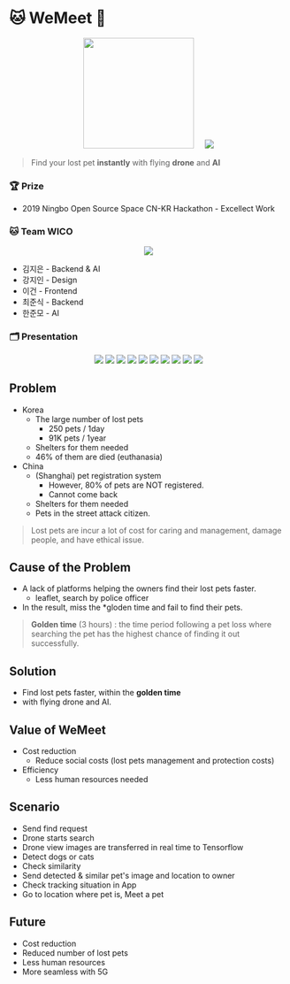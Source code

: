 # 🐱 WeMeet 🐶

<div align="center">
<img width="200" style="margin-right: 1rem" src="./contents/Logo.png"/>
<img src="./contents/img.png">
</div>

> Find your lost pet **instantly** with flying **drone** and **AI**

### 🏆 Prize

- 2019 Ningbo Open Source Space CN-KR Hackathon - Excellect Work

### 🐱 Team **WICO**

<div align="center">
<img src="./contents/team.jpg">
</div>

- 김지은 - Backend & AI
- 강지인 - Design
- 이건 - Frontend
- 최준식 - Backend
- 한준모 - AI

### 🗂 Presentation

<div align="center">
<img src="./contents/presentation/WeMeet Presentation-01.jpg">
<img src="./contents/presentation/WeMeet Presentation-02.jpg">
<img src="./contents/presentation/WeMeet Presentation-03.jpg">
<img src="./contents/presentation/WeMeet Presentation-04.jpg">
<img src="./contents/presentation/WeMeet Presentation-05.jpg">
<img src="./contents/presentation/WeMeet Presentation-06.jpg">
<img src="./contents/presentation/WeMeet Presentation-07.jpg">
<img src="./contents/presentation/WeMeet Presentation-08.jpg">
<img src="./contents/presentation/WeMeet Presentation-09.jpg">
<img src="./contents/presentation/WeMeet Presentation-10.jpg">
</div>

## Problem

- Korea
  - The large number of lost pets
    - 250 pets / 1day
    - 91K pets / 1year
  - Shelters for them needed
  - 46% of them are died (euthanasia)
- China
  - (Shanghai) pet registration system
    - However, 80% of pets are NOT registered.
    - Cannot come back
  - Shelters for them needed
  - Pets in the street attack citizen.

> Lost pets are incur a lot of cost for caring and management, damage people, and have ethical issue.

## Cause of the Problem

- A lack of platforms helping the owners find their lost pets faster.
  - leaflet, search by police officer
- In the result, miss the \*gloden time and fail to find their pets.

> **Golden time** (3 hours)
> : the time period following a pet loss where searching the pet has the highest chance of finding it out successfully.

## Solution

- Find lost pets faster, within the **golden time**
- with flying drone and AI.

## Value of WeMeet

- Cost reduction
  - Reduce social costs (lost pets management and protection costs)
- Efficiency
  - Less human resources needed

## Scenario

- Send find request
- Drone starts search
- Drone view images are transferred in real time to Tensorflow
- Detect dogs or cats
- Check similarity
- Send detected & similar pet's image and location to owner
- Check tracking situation in App
- Go to location where pet is, Meet a pet

## Future

- Cost reduction
- Reduced number of lost pets
- Less human resources
- More seamless with 5G

